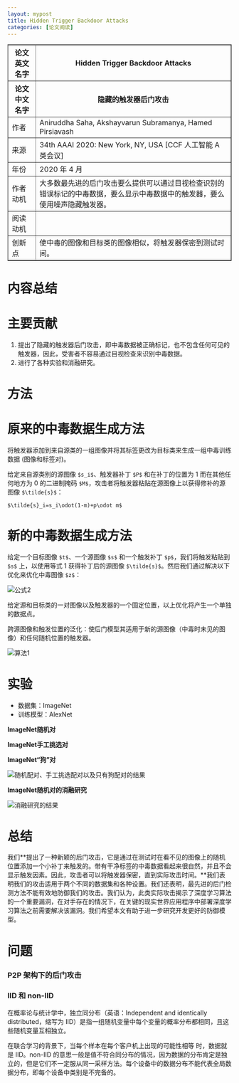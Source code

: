 ```yaml
---
layout: mypost
title: Hidden Trigger Backdoor Attacks
categories: [论文阅读]
---
```


<table border="1">
    <tr>
        <th>论文英文名字</th>
        <th>Hidden Trigger Backdoor Attacks</th>
    </tr>
    <tr>
        <th>论文中文名字</th>
        <th>隐藏的触发器后门攻击</th>
    </tr>
    <tr>
        <td>作者</td>
        <td>Aniruddha Saha, Akshayvarun Subramanya, Hamed Pirsiavash</td>
    </tr>
    <tr>
        <td>来源</td>
        <td>34th AAAI 2020: New York, NY, USA [CCF 人工智能 A 类会议]</td>
    </tr>
    <tr>
        <td>年份</td>
        <td>2020 年 4 月</td>
    </tr>
    <tr>
        <td>作者动机</td>
        <td>大多数最先进的后门攻击要么提供可以通过目视检查识别的错误标记的中毒数据，要么显示中毒数据中的触发器，要么使用噪声隐藏触发器。</td>
    </tr>
    <tr>
        <td>阅读动机</td>
        <td></td>
    </tr>
    <tr>
        <td>创新点</td>
        <td>使中毒的图像和目标类的图像相似，将触发器保密到测试时间。</td>
    </tr>
</table>

# 内容总结

# 主要贡献

1. 提出了隐藏的触发器后门攻击，即中毒数据被正确标记，也不包含任何可见的触发器，因此，受害者不容易通过目视检查来识别中毒数据。
2. 进行了各种实验和消融研究。

# 方法

# 原来的中毒数据生成方法

将触发器添加到来自源类的一组图像并将其标签更改为目标类来生成一组中毒训练数据 (图像和标签对)。

给定来自源类别的源图像 `$s_i$`、触发器补丁 `$P$` 和在补丁的位置为 1 而在其他任何地方为 0 的二进制掩码 `$M$`，攻击者将触发器粘贴在源图像上以获得修补的源图像 `$\tilde{s}$`：

`$\tilde{s}_i=s_i\odot(1-m)+p\odot m$`

# 新的中毒数据生成方法

给定一个目标图像 `$t$`、一个源图像 `$s$` 和一个触发补丁 `$p$`，我们将触发粘贴到 `$s$` 上，以使用等式 1 获得补丁后的源图像 `$\tilde{s}$`。然后我们通过解决以下优化来优化中毒图像 `$z$`：

![公式2](公式2.png)

给定源和目标类的一对图像以及触发器的一个固定位置，以上优化将产生一个单独的数据点。

跨源图像和触发位置的泛化：使后门模型其适用于新的源图像（中毒时未见的图像）和任何随机位置的触发器。

![算法1](算法1.png)

# 实验

+ 数据集：ImageNet
+ 训练模型：AlexNet

**ImageNet随机对**

**ImageNet手工挑选对**

**ImageNet“狗”对**

![随机配对、手工挑选配对以及只有狗配对的结果](随机配对、手工挑选配对以及只有狗配对的结果.png)

**ImageNet随机对的消融研究**

![消融研究的结果](消融研究的结果.png)

# 总结

我们**提出了一种新颖的后门攻击，它是通过在测试时在看不见的图像上的随机位置添加一个小补丁来触发的。带有干净标签的中毒数据看起来很自然，并且不会显示触发因素。因此，攻击者可以将触发器保密，直到实际攻击时间。**我们表明我们的攻击适用于两个不同的数据集和各种设置。我们还表明，最先进的后门检测方法不能有效地防御我们的攻击。我们认为，此类实际攻击揭示了深度学习算法的一个重要漏洞，在对手存在的情况下，在关键的现实世界应用程序中部署深度学习算法之前需要解决该漏洞。我们希望本文有助于进一步研究开发更好的防御模型。

# 问题

### P2P 架构下的后门攻击



### IID 和 non-IID

在概率论与统计学中，独立同分布（英语：Independent and identically distributed，缩写为 IID）是指一组随机变量中每个变量的概率分布都相同，且这些随机变量互相独立。

在联合学习的背景下，当每个样本在每个客户机上出现的可能性相等 时，数据就是 IID。non-IID 的意思一般是值不符合同分布的情况，因为数据的分布肯定是独立的，但是它们不一定服从同一采样方法。每个设备中的数据分布不能代表全局数据分布，即每个设备中类别是不完备的。 